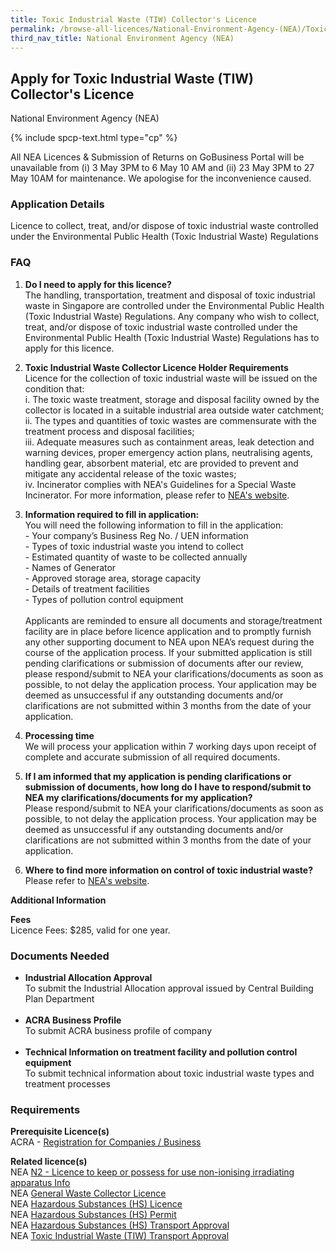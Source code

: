 ```yaml
---
title: Toxic Industrial Waste (TIW) Collector's Licence
permalink: /browse-all-licences/National-Environment-Agency-(NEA)/Toxic-Industrial-Waste-(TIW)-Collector's-Licence
third_nav_title: National Environment Agency (NEA)
---
```


## Apply for Toxic Industrial Waste (TIW) Collector's Licence

National Environment Agency (NEA)

{% include spcp-text.html type="cp" %}

<p>All NEA Licences & Submission of Returns on GoBusiness Portal will be unavailable from (i) 3 May 3PM to 6 May 10 AM and (ii) 23 May 3PM to 27 May 10AM for maintenance. We apologise for the inconvenience caused.</p>

<H3>Application Details</H3>

<p>Licence to collect, treat, and/or dispose of toxic industrial waste controlled under the Environmental Public Health (Toxic Industrial Waste) Regulations</p>
<h3>FAQ</h3>
<ol>
<li>
<p><strong>Do I need to apply for this licence?<br></strong>The handling, transportation, treatment and disposal of toxic industrial waste in Singapore are controlled under the Environmental Public Health (Toxic Industrial Waste) Regulations. Any company who wish to collect, treat, and/or dispose of toxic industrial waste controlled under the Environmental Public Health (Toxic Industrial Waste) Regulations has to apply for this licence.</p>
</li>
<li>
<p><strong>Toxic Industrial Waste Collector Licence Holder Requirements</strong><br>Licence for the collection of toxic industrial waste will be issued on the condition that:<br>i. The toxic waste treatment, storage and disposal facility owned by the collector is located in a suitable industrial area outside water catchment;<br>ii. The types and quantities of toxic wastes are commensurate with the treatment process and disposal facilities;<br>iii. Adequate measures such as containment areas, leak detection and warning devices, proper emergency action plans, neutralising agents, handling gear, absorbent material, etc are provided to prevent and mitigate any accidental release of the toxic wastes;<br>iv. Incinerator complies with NEA's Guidelines for a Special Waste Incinerator. For more information, please refer to <a href="https://www.nea.gov.sg" target="_blank" rel="noopener">NEA's website</a>.</p>
</li>
<li>
<p><strong>Information required to fill in application:</strong><br>You will need the following information to fill in the application:<br>- Your company&rsquo;s Business Reg No. / UEN information<br>- Types of toxic industrial waste you intend to collect<br>- Estimated quantity of waste to be collected annually<br>- Names of Generator<br>- Approved storage area, storage capacity<br>- Details of treatment facilities<br>- Types of pollution control equipment<br><br>Applicants are reminded to ensure all documents and storage/treatment facility are in place before licence application and to promptly furnish any other supporting document to NEA upon NEA&rsquo;s request during the course of the application process. If your submitted application is still pending clarifications or submission of documents after our review, please respond/submit to NEA your clarifications/documents as soon as possible, to not delay the application process. Your application may be deemed as unsuccessful if any outstanding documents and/or clarifications are not submitted within 3 months from the date of your application.</p>
</li>
<li>
<p><strong>Processing time</strong><br>We will process your application within 7 working days upon receipt of complete and accurate submission of all required documents.</p>
</li>
<li>
<p><strong>If I am informed that my application is pending clarifications or submission of documents, how long do I have to respond/submit to NEA my clarifications/documents for my application?</strong><br>Please respond/submit to NEA your clarifications/documents as soon as possible, to not delay the application process. Your application may be deemed as unsuccessful if any outstanding documents and/or clarifications are not submitted within 3 months from the date of your application.</p>
</li>
<li>
<p><strong>Where to find more information on control of toxic industrial waste?</strong><br>Please refer to <a href="https://www.nea.gov.sg/our-services/pollution-control/hazardous-waste/toxic-waste-control" target="_blank" rel="noopener">NEA's website</a>.</p>
</li>
</ol>

<strong>Additional Information</strong>

<p><strong>Fees</strong><br>Licence Fees: $285, valid for one year.</p>

<H3>Documents Needed</H3>

<ul>
<li><strong>Industrial Allocation Approval</strong><br>To submit the Industrial Allocation approval issued by Central Building Plan Department<br><br></li>
<li><strong>ACRA Business Profile</strong><br>To submit ACRA business profile of company<br><br></li>
<li><strong>Technical Information on treatment facility and pollution control equipment</strong><br>To submit technical information about toxic industrial waste types and treatment processes</li>
</ul>

<H3>Requirements</H3>

<p><strong>Prerequisite Licence(s)</strong><br>ACRA - <a href="https://www.acra.gov.sg/Home/" target="_blank" rel="noopener">Registration for Companies / Business</a></p>
<p><strong>Related licence(s)<br></strong>NEA <a href="https://licence1.business.gov.sg/feportal/web/frontier/eAdvisor?redirection=true&amp;selectedLicenceIds=188" target="_blank" rel="noopener">N2 - Licence to keep or possess for use non-ionising irradiating apparatus Info</a><br>NEA <a href="https://licence1.business.gov.sg/feportal/web/frontier/eAdvisor?redirection=true&amp;selectedLicenceIds=57" target="_blank" rel="noopener">General Waste Collector Licence</a><br>NEA <a href="https://licence1.business.gov.sg/feportal/web/frontier/eAdvisor?redirection=true&amp;selectedLicenceIds=172" target="_blank" rel="noopener">Hazardous Substances (HS) Licence</a><br>NEA <a href="https://licence1.business.gov.sg/feportal/web/frontier/eAdvisor?redirection=true&amp;selectedLicenceIds=173" target="_blank" rel="noopener">Hazardous Substances (HS) Permit</a><br>NEA <a href="https://licence1.business.gov.sg/feportal/web/frontier/eAdvisor?redirection=true&amp;selectedLicenceIds=174" target="_blank" rel="noopener">Hazardous Substances (HS) Transport Approval</a><br>NEA <a href="https://licence1.business.gov.sg/feportal/web/frontier/eAdvisor?redirection=true&amp;selectedLicenceIds=176" target="_blank" rel="noopener">Toxic Industrial Waste (TIW) Transport Approval</a></p>


